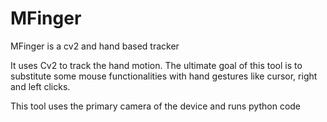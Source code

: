 # MFinger
MFinger is a cv2 and hand based tracker

It uses Cv2 to track the hand motion. 
The ultimate goal of this tool is to substitute some mouse functionalities with hand gestures like cursor, right and left clicks.

This tool uses the primary camera of the device and runs python code
